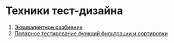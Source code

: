 #  Техники тест-дизайна
1. [Эквивалентное разбиение](https://docs.google.com/spreadsheets/d/1kwkRtunl_lGytQ_xUtv5R565Li2zjl3ndoGPv_XrSsY/edit?usp=sharing)
2. [Попарное тестирование функций фильтрации и сортировки]((https://docs.google.com/spreadsheets/d/1jjjeKEFk_dNuu6kluvBCYCsmqHwKPMQGUK3t_zlrZpM/edit?usp=sharing))
